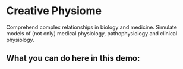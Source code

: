 <div class="w3-center">

# Creative Physiome
</div>

Comprehend complex relationships in biology and medicine. Simulate models of (not only) medical physiology, pathophysiology and clinical physiology.

<h2 class="w3-center">What you can do here in this demo:</h2>



<bdl-carousel images="navigationleft.gif|navigationbottom.gif|simulatorstartstop.gif" infos=" Navigate to specific page or simulator. You may hide navigation pane.| Got to previous or next page using buttons below each page. | If simulator appears, it needs to be started/stopped. A step can be done as well" interval="20"></bdl-carousel>





